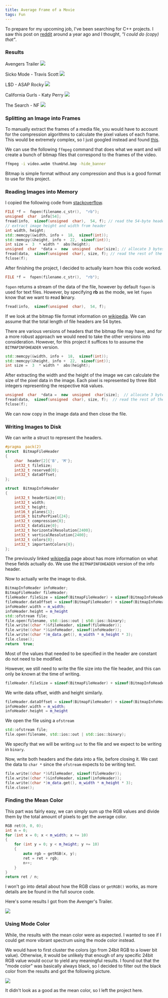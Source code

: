 ```yaml
---
title: Average Frame of a Movie
tags: Fun
---
```


To prepare for my upcoming job, I've been searching for C++ projects. I saw this post on [reddit](https://www.reddit.com/r/dataisbeautiful/comments/3rb8zi/the_average_color_of_every_frame_of_a_given_movie/) around a year ago and I thought, _"I could do (copy) that"_.

### Results

Avengers Trailer
![](/images/avengers.png)

Sicko Mode - Travis Scott
![](/images/sicko_mode.png)

L\$D - ASAP Rocky
![](/images/lsd.png)

California Gurls - Katy Perry
![](/images/california_gurls.png)

The Search - NF
![](/images/the_search.png)

### Splitting an Image into Frames

To manually extract the frames of a media file, you would have to account for the compression algorithms to calculate the pixel values of each frame. This would be extremely complex, so I just googled instead and found [this](https://www.bugcodemaster.com/article/extract-images-frame-frame-video-file-using-ffmpeg).

We can use the following `ffmpeg` command that does what we want and will create a bunch of bitmap files that correspond to the frames of the video.

```bash
ffmpeg -i video.webm thumb%d.bmp -hide_banner
```

Bitmap is simple format without any compression and thus is a good format to use for this project.

### Reading Images into Memory

I copied the following code from [stackoverflow](https://stackoverflow.com/questions/9296059/read-pixel-value-in-bmp-file).

```cpp
FILE *f =  fopen(filename.c_str(),  "rb");
unsigned  char  info[54];
fread(info,  sizeof(unsigned  char),  54, f); // read the 54-byte header
// extract image height and width from header
int width, height;
std::memcpy(&width, info +  18,  sizeof(int));
std::memcpy(&height, info +  22,  sizeof(int));
int size =  3  * width *  abs(height);
unsigned  char  *data =  new  unsigned  char[size]; // allocate 3 bytes per pixel
fread(data,  sizeof(unsigned  char), size, f); // read the rest of the data at once
fclose(f);
```

After finishing the project, I decided to actually learn how this code worked.

```cpp
FILE *f =  fopen(filename.c_str(),  "rb");
```

`fopen` returns a stream of the data of the file, however by default `fopen` is used for text files. However, by specifying **rb** as the mode, we let `fopen` know that we want to **r**ead **b**inary.

```cpp
fread(info,  sizeof(unsigned  char),  54, f);
```

If we look at the bitmap file format information on [wikipedia](https://en.wikipedia.org/wiki/BMP_file_format). We can assume that the total length of file headers are 54 bytes.

There are various versions of headers that the bitmap file may have, and for a more robust approach we would need to take the other versions into consideration. However, for this project it suffices to to assume the `BITMAPINFOHEADER` version.

```cpp
std::memcpy(&width, info +  18,  sizeof(int));
std::memcpy(&height, info +  22,  sizeof(int));
int size =  3  * width *  abs(height);
```

After extracting the width and the height of the image we can calculate the size of the pixel data in the image. Each pixel is represented by three 8bit integers representing the respective `RGB` values.

```cpp
unsigned  char  *data =  new  unsigned  char[size];  // allocate 3 bytes per pixel
fread(data,  sizeof(unsigned  char), size, f);  // read the rest of the data at once
fclose(f);
```

We can now copy in the image data and then close the file.

### Writing Images to Disk

We can write a struct to represent the headers.

```cpp
#pragma  pack(2)
struct  BitmapFileHeader
{
	char  header[2]{'B', 'M'};
	int32_t fileSize;
	int32_t reserved{0};
	int32_t dataOffset;
};

struct  BitmapInfoHeader
{
	int32_t headerSize{40};
	int32_t width;
	int32_t height;
	int16_t planes{1};
	int16_t bitsPerPixel{24};
	int32_t compression{0};
	int32_t dataSize{0};
	int32_t horizontalResolution{2400};
	int32_t verticalResolution{2400};
	int32_t colors{0};
	int32_t importantColors{0};
};
```

The previously linked [wikipedia](https://en.wikipedia.org/wiki/BMP_file_format) page about has more information on what these fields actually do. We use the `BITMAPINFOHEADER` version of the info header.

Now to actually write the image to disk.

```cpp
BitmapInfoHeader infoHeader;
BitmapFileHeader fileHeader;
fileHeader.fileSize = sizeof(BitmapFileHeader) + sizeof(BitmapInfoHeader) + m_width * m_height * 3;
fileHeader.dataOffset = sizeof(BitmapFileHeader) + sizeof(BitmapInfoHeader);
infoHeader.width = m_width;
infoHeader.height = m_height
std::ofstream file;
file.open(filename, std::ios::out | std::ios::binary);
file.write((char *)&fileHeader, sizeof(fileHeader));
file.write((char *)&infoHeader, sizeof(infoHeader));
file.write((char *)m_data.get(), m_width * m_height * 3);
file.close();
return  true;
```

Most of the values that needed to be specified in the header are constant do not need to be modified.

However, we still need to write the file size into the file header, and this can only be known at the time of writing.

```cpp
fileHeader.fileSize = sizeof(BitmapFileHeader) + sizeof(BitmapInfoHeader) + m_width * m_height * 3;
```

We write data offset, width and height similarly.

```cpp
fileHeader.dataOffset = sizeof(BitmapFileHeader) + sizeof(BitmapInfoHeader);
infoHeader.width = m_width;
infoHeader.height = m_height
```

We open the file using a `ofstream`

```cpp
std::ofstream file;
file.open(filename, std::ios::out | std::ios::binary);
```

We specify that we will be writing `out` to the file and we expect to be writing in `binary`.

Now, write both headers and the data into a file, before closing it. We cast the data to `char *` since the `ofstream` expects to be writing text.

```cpp
file.write((char *)&fileHeader, sizeof(fileHeader));
file.write((char *)&infoHeader, sizeof(infoHeader));
file.write((char *)m_data.get(), m_width * m_height * 3);
file.close();
```

### Finding the Mean Color

This part was fairly easy, we can simply sum up the RGB values and divide them by the total amount of pixels to get the average color.

```cpp
RGB ret(0, 0, 0);
int n = 0;
for (int x = 0; x < m_width; x += 10)
{
	for (int y = 0; y < m_height; y += 10)
	{
		auto rgb = getRGB(x, y);
		ret = ret + rgb;
		n++;
	}
}
return ret / n;
```

I won't go into detail about how the RGB class or `getRGB()` works, as more details are be found in the full source code.

Here's some results I got from the Avenger's Trailer.

![](/images/avengers.png)

### Using Mode Color

While, the results with the mean color were as expected. I wanted to see if I could get more vibrant spectrum using the mode color instead.

We would have to first cluster the colors (go from 24bit RGB to a lower bit value). Otherwise, it would be unlikely that enough of any specific 24bit RGB value would occur to yield any meaningful results. I found out that the "mode color" was basically always black, so I decided to filter out the black color from the results and got the following picture.

![](/images/avengers_mode.png)

It didn't look as a good as the mean color, so I left the project here.
